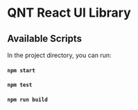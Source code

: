 # QNT React UI Library 

## Available Scripts

In the project directory, you can run:

#### `npm start`
#### `npm test`
#### `npm run build`
